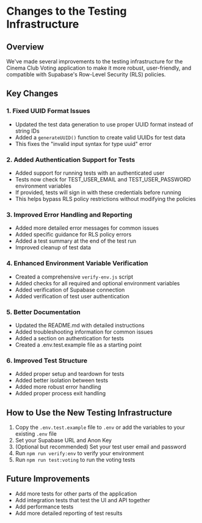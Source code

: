 # Changes to the Testing Infrastructure

## Overview

We've made several improvements to the testing infrastructure for the Cinema Club Voting application to make it more robust, user-friendly, and compatible with Supabase's Row-Level Security (RLS) policies.

## Key Changes

### 1. Fixed UUID Format Issues

- Updated the test data generation to use proper UUID format instead of string IDs
- Added a `generateUUID()` function to create valid UUIDs for test data
- This fixes the "invalid input syntax for type uuid" error

### 2. Added Authentication Support for Tests

- Added support for running tests with an authenticated user
- Tests now check for TEST_USER_EMAIL and TEST_USER_PASSWORD environment variables
- If provided, tests will sign in with these credentials before running
- This helps bypass RLS policy restrictions without modifying the policies

### 3. Improved Error Handling and Reporting

- Added more detailed error messages for common issues
- Added specific guidance for RLS policy errors
- Added a test summary at the end of the test run
- Improved cleanup of test data

### 4. Enhanced Environment Variable Verification

- Created a comprehensive `verify-env.js` script
- Added checks for all required and optional environment variables
- Added verification of Supabase connection
- Added verification of test user authentication

### 5. Better Documentation

- Updated the README.md with detailed instructions
- Added troubleshooting information for common issues
- Added a section on authentication for tests
- Created a .env.test.example file as a starting point

### 6. Improved Test Structure

- Added proper setup and teardown for tests
- Added better isolation between tests
- Added more robust error handling
- Added proper process exit handling

## How to Use the New Testing Infrastructure

1. Copy the `.env.test.example` file to `.env` or add the variables to your existing `.env` file
2. Set your Supabase URL and Anon Key
3. (Optional but recommended) Set your test user email and password
4. Run `npm run verify:env` to verify your environment
5. Run `npm run test:voting` to run the voting tests

## Future Improvements

- Add more tests for other parts of the application
- Add integration tests that test the UI and API together
- Add performance tests
- Add more detailed reporting of test results 